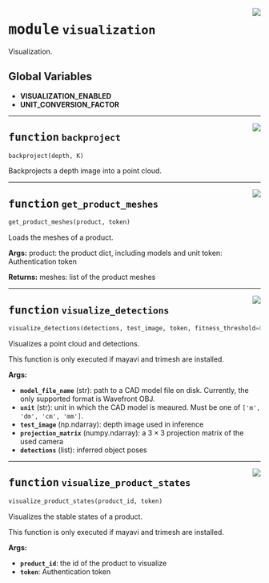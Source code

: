 <!-- markdownlint-disable -->

<a href="../vathos/visualization.py#L0"><img align="right" style="float:right;" src="https://img.shields.io/badge/-source-cccccc?style=flat-square"></a>

# <kbd>module</kbd> `visualization`
Visualization. 

**Global Variables**
---------------
- **VISUALIZATION_ENABLED**
- **UNIT_CONVERSION_FACTOR**

---

<a href="../vathos/visualization.py#L30"><img align="right" style="float:right;" src="https://img.shields.io/badge/-source-cccccc?style=flat-square"></a>

## <kbd>function</kbd> `backproject`

```python
backproject(depth, K)
```

Backprojects a depth image into a point cloud. 


---

<a href="../vathos/visualization.py#L50"><img align="right" style="float:right;" src="https://img.shields.io/badge/-source-cccccc?style=flat-square"></a>

## <kbd>function</kbd> `get_product_meshes`

```python
get_product_meshes(product, token)
```

Loads the meshes of a product. 



**Args:**
 product: the product dict, including models and unit token: Authentication token 



**Returns:**
 meshes: list of the product meshes 


---

<a href="../vathos/visualization.py#L70"><img align="right" style="float:right;" src="https://img.shields.io/badge/-source-cccccc?style=flat-square"></a>

## <kbd>function</kbd> `visualize_detections`

```python
visualize_detections(detections, test_image, token, fitness_threshold=0.7)
```

Visualizes a point cloud and detections. 

This function is only executed if mayavi and trimesh are installed. 



**Args:**
 
 - <b>`model_file_name`</b> (str):  path to a CAD model file on disk. Currently, the only  supported format is Wavefront OBJ. 
 - <b>`unit`</b> (str):  unit in which the CAD model is meaured. Must be one of  `['m', 'dm', 'cm', 'mm']`. 
 - <b>`test_image`</b> (np.ndarray):  depth image used in inference 
 - <b>`projection_matrix`</b> (numpy.ndarray):  a $3\times 3$ projection matrix of the  used camera 
 - <b>`detections`</b> (list):  inferred object poses 


---

<a href="../vathos/visualization.py#L140"><img align="right" style="float:right;" src="https://img.shields.io/badge/-source-cccccc?style=flat-square"></a>

## <kbd>function</kbd> `visualize_product_states`

```python
visualize_product_states(product_id, token)
```

Visualizes the stable states of a product. 

This function is only executed if mayavi and trimesh are installed. 



**Args:**
 
 - <b>`product_id`</b>:  the id of the product to visualize 
 - <b>`token`</b>:  Authentication token 


